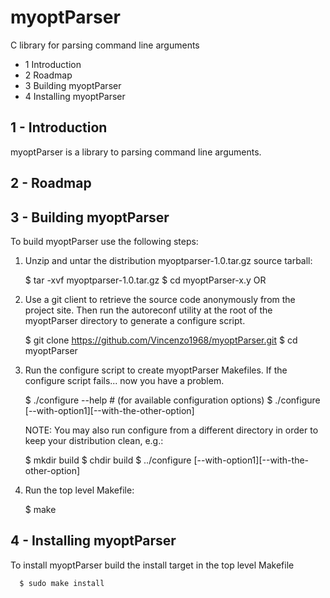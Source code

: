 myoptParser
===========

C library for parsing command line arguments

- 1 Introduction
- 2 Roadmap
- 3 Building myoptParser 
- 4 Installing myoptParser 


1 - Introduction
-----------------
myoptParser is a library to parsing command line arguments.

2 - Roadmap
------------

3 - Building myoptParser
--------------------
To build myoptParser use the following steps:

   1) Unzip and untar the distribution myoptparser-1.0.tar.gz source tarball:
   
      $ tar -xvf myoptparser-1.0.tar.gz
      $ cd myoptParser-x.y
 OR

   1) Use a git client to retrieve the source code anonymously from
      the project site. Then run the autoreconf utility at the root of
      the myoptParser directory to generate a configure script.

      $ git clone https://github.com/Vincenzo1968/myoptParser.git
      $ cd myoptParser
          
   2) Run the configure script to create myoptParser Makefiles. If the configure
      script fails... now you have a problem.
     
      $ ./configure --help          # (for available configuration options)
      $ ./configure [--with-option1][--with-the-other-option]

      NOTE: You may also run configure from a different directory in order to
      keep your distribution clean, e.g.:

      $ mkdir build
      $ chdir build
      $ ../configure [--with-option1][--with-the-other-option]
          
   3) Run the top level Makefile:
    
      $ make
          
4 - Installing myoptParser
----------------------
To install myoptParser build the install target in the top level Makefile
    
      $ sudo make install
    
